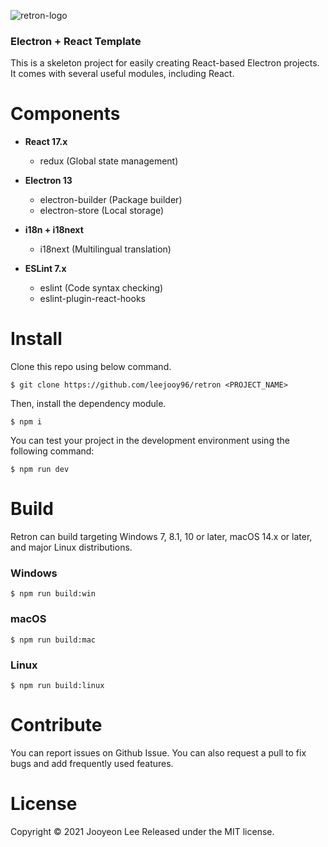 ![retron-logo](https://user-images.githubusercontent.com/48266008/122630475-0095fe80-d0ff-11eb-9a45-de362a380933.png)

### Electron + React Template

This is a skeleton project for easily creating React-based Electron projects. It comes with several useful modules, including React.

# Components
 - **React 17.x**
   - redux (Global state management)
   
 - **Electron 13**
   - electron-builder (Package builder)
   - electron-store (Local storage)
   
 - **i18n + i18next**
   - i18next (Multilingual translation)

 - **ESLint 7.x**
   - eslint (Code syntax checking)
   - eslint-plugin-react-hooks

# Install
Clone this repo using below command.
```shell
$ git clone https://github.com/leejooy96/retron <PROJECT_NAME>
```

Then, install the dependency module.
```shell
$ npm i
```

You can test your project in the development environment using the following command:
```shell
$ npm run dev
```

# Build
Retron can build targeting Windows 7, 8.1, 10 or later, macOS 14.x or later, and major Linux distributions.

### Windows
```shell
$ npm run build:win
```

### macOS
```shell
$ npm run build:mac
```

### Linux
```shell
$ npm run build:linux
```

# Contribute
You can report issues on Github Issue. You can also request a pull to fix bugs and add frequently used features.



# License
Copyright © 2021 Jooyeon Lee Released under the MIT license.
